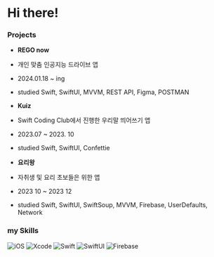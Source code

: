 # Hi there!










### Projects
- **REGO now**
- 개인 맞춤 인공지능 드라이브 앱
- 2024.01.18 ~ ing 
- studied Swift, SwiftUI, MVVM, REST API, Figma, POSTMAN

- **Kuiz**
- Swift Coding Club에서 진행한 우리말 띄어쓰기 앱
- 2023.07 ~ 2023. 10
- studied Swift, SwiftUI, Confettie

- **요리왕**
- 자취생 및 요리 초보들은 위한 앱
- 2023 10 ~ 2023 12
- studied Swift, SwiftUI, SwiftSoup, MVVM, Firebase, UserDefaults, Network

  
### my Skills
![iOS](https://img.shields.io/badge/iOS-000000?style=for-the-badge&logo=ios&logoColor=white)
![Xcode](https://img.shields.io/badge/Xcode-147EFB?style=flat-square&logo=Xcode&logoColor=white)
![Swift](https://img.shields.io/badge/Swift-F05138?style=flat-square&logo=Swift&logoColor=white)
![SwiftUI](https://camo.githubusercontent.com/3cd941175d15ab00992c96d3e3161a80739b5944666534edfb9dad92a0670850/68747470733a2f2f696d672e736869656c64732e696f2f62616467652f537769667455492d3243363842353f267374796c653d666c61742d737175617265266c6f676f3d5377696674266c6f676f436f6c6f723d7768697465) ![Firebase](https://img.shields.io/badge/Firebase-FFCA28?style=flat-square&logo=firebase&logoColor=black)
